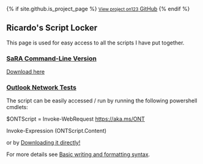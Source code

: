 {% if site.github.is_project_page %}
          <a href="{{ site.github.repository_url }}" class="button"><small>View project on123</small> GitHub</a>
        {% endif %}
## Ricardo's Script Locker

This page is used for easy access to all the scripts I have put together.

### [SaRA Command-Line Version](https://github.com/ricardoMpacheco/SaRACMDScript)

[Download here](https://github.com/ricardoMpacheco/SaRACMDScript/zipball/master)

### [Outlook Network Tests](https://github.com/ricardoMpacheco/ONT)
The script can be easily accessed / run by running the following powershell cmdlets:

$ONTScript = Invoke-WebRequest https://aka.ms/ONT

Invoke-Expression $($ONTScript.Content)

or by <a href="https://github.com/ricardoMpacheco/ONT/zipball/master" download>Downloading it directly!</a>

For more details see [Basic writing and formatting syntax](https://docs.github.com/en/github/writing-on-github/getting-started-with-writing-and-formatting-on-github/basic-writing-and-formatting-syntax).


